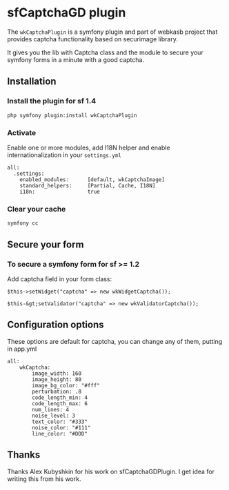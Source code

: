 # sfCaptchaGD plugin #

The `wkCaptchaPlugin` is a symfony plugin and part of webkasb project that provides captcha functionality based on securimage library.

It gives you the lib with Captcha class and the module to secure your symfony forms in a minute with a good captcha.

## Installation ##

### Install the plugin for sf 1.4 ###

    php symfony plugin:install wkCaptchaPlugin

### Activate
Enable one or more modules, add I18N helper and enable internationalization in your `settings.yml`

    all:
      .settings:
        enabled_modules:      [default, wkCaptchaImage]
        standard_helpers:     [Partial, Cache, I18N]
        i18n:                 true

### Clear your cache

    symfony cc

## Secure your form ##

### To secure a symfony form for sf &gt;= 1.2 ###
Add captcha field in your form class:

    $this->setWidget("captcha" => new wkWidgetCaptcha());

    $this-&gt;setValidator("captcha" => new wkValidatorCaptcha());

## Configuration options ##
These options are default for captcha, you can change any of them, putting in app.yml

    all:
        wkCaptcha:
            image_width: 160
            image_height: 80
            image_bg_color: "#fff"
            perturbation: .8
            code_length_min: 4
            code_length_max: 6
            num_lines: 4
            noise_level: 3
            text_color: "#333"
            noise_color: "#111"
            line_color: "#DDD"


## Thanks ##
Thanks Alex Kubyshkin for his work on sfCaptchaGDPlugin. I get idea for writing this from his work.
